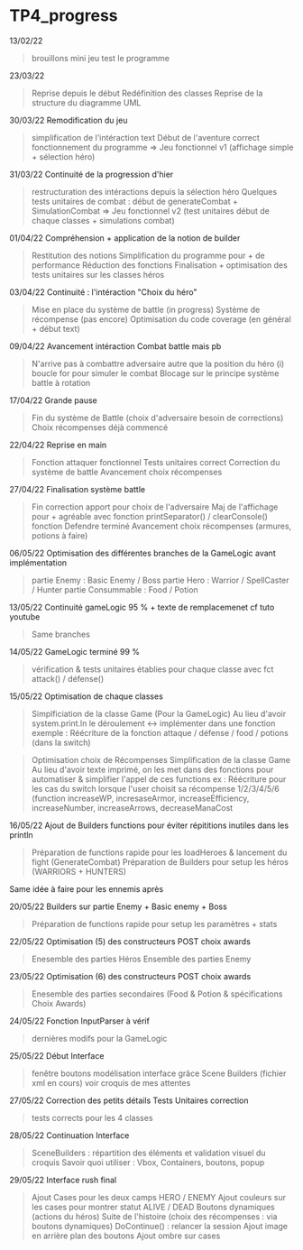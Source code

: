 # TP4_progress

13/02/22
> brouillons
> mini jeu test le programme


23/03/22
> Reprise depuis le début
> Redéfinition des classes
> Reprise de la structure du diagramme UML



30/03/22 
Remodification du jeu
> simplification de l'intéraction text
> Début de l'aventure correct
> fonctionnement du programme 
=> Jeu fonctionnel v1 (affichage simple + sélection héro)

31/03/22
Continuité de la progression d'hier
> restructuration des intéractions depuis la sélection héro
> Quelques tests unitaires de combat : début de generateCombat + SimulationCombat
=> Jeu fonctionnel v2 (test unitaires début de chaque classes + simulations combat)


01/04/22
Compréhension + application de la notion de builder
> Restitution des notions
> Simplification du programme pour + de performance
> Réduction des fonctions
> Finalisation + optimisation des tests unitaires sur les classes héros


03/04/22
Continuité : l'intéraction "Choix du héro"
> Mise en place du système de battle (in progress)
> Système de récompense (pas encore)
> Optimisation du code coverage (en général + début text)

09/04/22
Avancement intéraction Combat battle mais pb
> N'arrive pas à combattre adversaire autre que la position du héro (i)
> boucle for pour simuler le combat
> Blocage sur le principe système battle à rotation


17/04/22
Grande pause
> Fin du système de Battle (choix d'adversaire besoin de corrections)
> Choix récompenses déjà commencé


22/04/22
Reprise en main
> Fonction attaquer fonctionnel
> Tests unitaires correct
> Correction du système de battle
> Avancement choix récompenses


27/04/22
Finalisation système battle
> Fin correction apport pour choix de l'adversaire
> Maj de l'affichage pour + agréable avec fonction printSeparator() / clearConsole()
> fonction Defendre terminé
> Avancement choix récompenses (armures, potions à faire)


06/05/22
Optimisation des différentes branches de la GameLogic avant implémentation
> partie Enemy : Basic Enemy / Boss
> partie Hero : Warrior / SpellCaster / Hunter
> partie Consummable : Food / Potion


13/05/22
Continuité gameLogic 95 % + texte de remplacemenet cf tuto youtube
> Same branches



14/05/22
GameLogic terminé 99 %
> vérification & tests unitaires établies pour chaque classe avec fct attack() / défense()


15/05/22
Optimisation de chaque classes
> Simplficiation de la classe Game (Pour la GameLogic)
> Au lieu d'avoir system.print.ln le déroulement <-> implémenter dans une fonction 
> exemple : Réécriture de la fonction attaque / défense / food / potions (dans la switch)



> Optimisation choix de Récompenses
> Simplification de la classe Game
> Au lieu d'avoir texte imprimé, on les met dans des fonctions pour automatiser & simplifier l'appel de ces functions
> ex : Réécriture pour les cas du switch lorsque l'user choisit sa récompense 1/2/3/4/5/6
(function increaseWP, incresaseArmor, increaseEfficiency, increaseNumber, increaseArrows, decreaseManaCost


16/05/22
Ajout de Builders functions pour éviter répititions inutiles dans les println
> Préparation de functions rapide pour les loadHeroes & lancement du fight (GenerateCombat)
> Préparation de Builders pour setup les héros (WARRIORS + HUNTERS)


Same idée à faire pour les ennemis après

20/05/22
Builders sur partie Enemy + Basic enemy + Boss
> Préparation de functions rapide pour setup les paramètres + stats


22/05/22
Optimisation (5) des constructeurs POST choix awards
> Enesemble des parties Héros
> Ensemble des parties Enemy


23/05/22
Optimisation (6) des constructeurs POST choix awards
> Enesemble des parties secondaires (Food & Potion & spécifications Choix Awards)


24/05/22
Fonction InputParser à vérif
> dernières modifs pour la GameLogic


25/05/22
Début Interface
> fenêtre
> boutons
> modélisation interface grâce Scene Builders (fichier xml en cours)
> voir croquis de mes attentes


27/05/22
Correction des petits détails
Tests Unitaires correction
> tests corrects pour les 4 classes

28/05/22
Continuation Interface
> SceneBuilders : répartition des éléments et validation visuel du croquis
> Savoir quoi utiliser : Vbox, Containers, boutons, popup


29/05/22
Interface rush final
> Ajout Cases pour les deux camps HERO / ENEMY
> Ajout couleurs sur les cases pour montrer statut ALIVE / DEAD 
> Boutons dynamiques (actions du héros)
> Suite de l'histoire (choix des récompenses : via boutons dynamiques)
> DoContinue() : relancer la session
> Ajout image en arrière plan des boutons
> Ajout ombre sur cases
